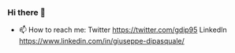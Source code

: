 ### Hi there 👋
- 📫 How to reach me: 
                Twitter  https://twitter.com/gdip95
                LinkedIn https://www.linkedin.com/in/giuseppe-dipasquale/
<!--
**giuseppedipasquale/giuseppedipasquale** is a ✨ _special_ ✨ repository because its `README.md` (this file) appears on your GitHub profile.

Here are some ideas to get you started:

- 🔭 I’m currently working on ...
- 🌱 I’m currently learning ...
- 👯 I’m looking to collaborate on ...
- 🤔 I’m looking for help with ...
- 💬 Ask me about ...
- 📫 How to reach me: ...
- 😄 Pronouns: ...
- ⚡ Fun fact: ...
-->
